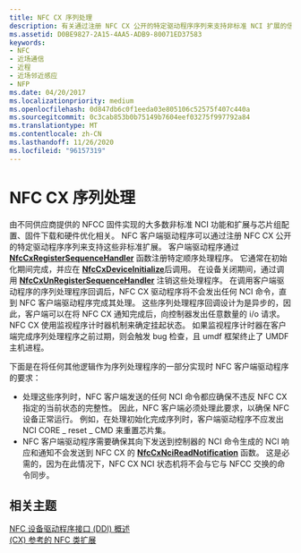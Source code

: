 ```yaml
---
title: NFC CX 序列处理
description: 有关通过注册 NFC CX 公开的特定驱动程序序列来支持非标准 NCI 扩展的信息。
ms.assetid: D0BE9827-2A15-4AA5-ADB9-80071ED37583
keywords:
- NFC
- 近场通信
- 近程
- 近场邻近感应
- NFP
ms.date: 04/20/2017
ms.localizationpriority: medium
ms.openlocfilehash: 0d847db6c0f1eeda03e805106c52575f407c440a
ms.sourcegitcommit: 0c3cab853b0b75149b7604eef03275f997792a84
ms.translationtype: MT
ms.contentlocale: zh-CN
ms.lasthandoff: 11/26/2020
ms.locfileid: "96157319"
---
```

# <a name="nfc-cx-sequence-handling"></a>NFC CX 序列处理

由不同供应商提供的 NFCC 固件实现的大多数非标准 NCI 功能和扩展与芯片组配置、固件下载和硬件优化相关。 NFC 客户端驱动程序可以通过注册 NFC CX 公开的特定驱动程序序列来支持这些非标准扩展。 客户端驱动程序通过 [**NfcCxRegisterSequenceHandler**](/windows-hardware/drivers/ddi/nfccx/nf-nfccx-nfccxregistersequencehandler) 函数注册特定顺序处理程序。 它通常在初始化期间完成，并应在 [**NfcCxDeviceInitialize**](/windows-hardware/drivers/ddi/nfccx/nf-nfccx-nfccxdeviceinitialize)后调用。 在设备关闭期间，通过调用 [**NfcCxUnRegisterSequenceHandler**](/windows-hardware/drivers/ddi/nfccx/nf-nfccx-nfccxunregistersequencehandler) 注销这些处理程序。 在调用客户端驱动程序的序列处理程序回调后，NFC CX 驱动程序将不会发出任何 NCI 命令，直到 NFC 客户端驱动程序完成其处理。 这些序列处理程序回调设计为是异步的，因此，客户端可以在将 NFC CX 通知完成后，向控制器发出任意数量的 i/o 请求。 NFC CX 使用监视程序计时器机制来确定挂起状态。 如果监视程序计时器在客户端完成序列处理程序之前过期，则会触发 bug 检查，且 umdf 框架终止了 UMDF 主机进程。

下面是在将任何其他逻辑作为序列处理程序的一部分实现时 NFC 客户端驱动程序的要求：

- 处理这些序列时，NFC 客户端发送的任何 NCI 命令都应确保不违反 NFC CX 指定的当前状态的完整性。 因此，NFC 客户端必须处理此要求，以确保 NFC 设备正常运行。 例如，在处理初始化完成序列时，客户端驱动程序不应发出 NCI CORE \_ reset \_ CMD 来重置芯片集。
- NFC 客户端驱动程序需要确保其向下发送到控制器的 NCI 命令生成的 NCI 响应和通知不会发送到 NFC CX 的 [**NfcCxNciReadNotification**](/windows-hardware/drivers/ddi/nfccx/nf-nfccx-nfccxncireadnotification) 函数。 这是必需的，因为在此情况下，NFC CX NCI 状态机将不会与它与 NFCC 交换的命令同步。

## <a name="related-topics"></a>相关主题

[NFC 设备驱动程序接口 (DDI) 概述](/windows-hardware/drivers/ddi/_nfpdrivers)  
[ (CX) 参考的 NFC 类扩展](/windows-hardware/drivers/ddi/nfccx)
